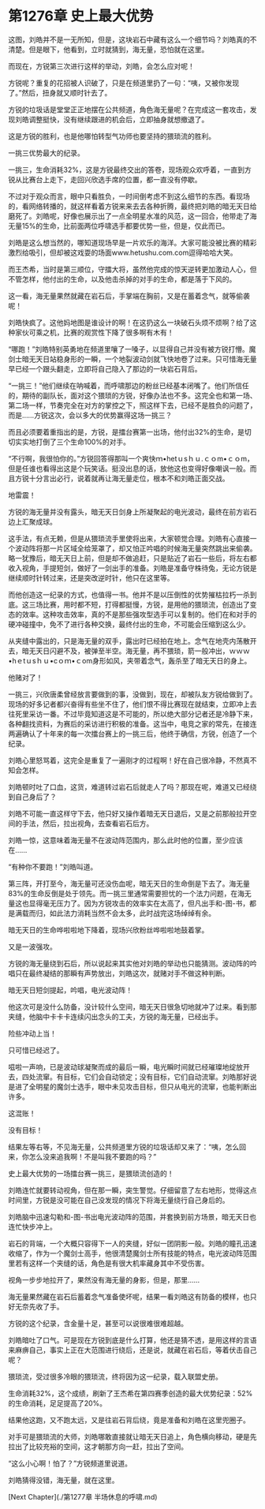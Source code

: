 # 第1276章 史上最大优势

这图，刘皓并不是一无所知，但是，这块岩石中藏有这么一个细节吗？刘皓真的不清楚。但是眼下，他看到，立时就猜到，海无量，恐怕就在这里。

而现在，方锐第三次进行这样的举动，刘皓，会怎么应对呢！

方锐呢？重复的花招被人识破了，只是在频道里扔了一句：“咦，又被你发现了。”然后，扭身就又顺时针去了。

方锐的垃圾话是堂堂正正地摆在公共频道，角色海无量呢？在完成这一套攻击，发现刘皓调整挺快，没有继续跟进的机会后，立即抽身就想撤退了。

这是方锐的胜利，也是他哪怕转型气功师也要坚持的猥琐流的胜利。

一挑三优势最大的纪录。

一挑三，生命消耗32%，这是方锐最终交出的答卷，现场观众欢呼着，一直到方锐从比赛台上走下，走回兴欣选手席的位置，都一直没有停歇。

不过对于观众而言，眼中只看胜负，一时间倒考虑不到这么细节的东西。看现场的，看网络转播的，就这样看着方锐来来去去各种折腾，最终把刘皓的暗无天日给磨死了。刘皓呢，好像也展示出了一点全明星水准的风范，这一回合，他带走了海无量15%的生命，比前面两位呼啸选手都要优势一些，但是，仅此而已。

刘皓是这么想当然的，哪知道现场早是一片欢乐的海洋。大家可能没被比赛的精彩激烈给吸引，但却被这戏耍的场面www.hetushu.com.com逗得哈哈大笑。

而王杰希，当时是第三顺位，守擂大将，虽然他完成的惊天逆转更加激动人心，但不管怎样，他付出的生命，以及他击杀掉的对手的生命，都是落于下风的。

这一看，海无量果然就藏在岩石后，手掌端在胸前，又是在蓄着念气，就等偷袭呢！

刘皓快疯了。这他妈地图是谁设计的啊！在这扔这么一块破石头烦不烦啊？给了这种家伙可乘之机，比赛的观赏性下降了很多啊有木有！

“哪跑！”刘皓特别英勇地在频道里嚷了一嗓子，以显得自己并没有被方锐打懵。魔剑士暗无天日站稳身形的一瞬，一个地裂波动剑就飞快地卷了过来。只可惜海无量早已经一个跟头翻走，立即将自己隐入了那边的一块岩石背后。

“一挑三！”他们继续在呐喊着，而呼啸那边的粉丝已经基本闭嘴了。他们所信任的，期待的副队长，面对这个猥琐的方锐，好像办法也不多。这完全也和第一场、第二场一样，节奏完全在对方的掌控之下，照这样下去，已经不是胜负的问题了，而是……方锐这次，会以多大的优势赢得这场一挑三？

而且必须要着重指出的是，方锐，是擂台赛第一出场，他付出32%的生命，是切切实实地打倒了三个生命100%的对手。

“不行啊，我很怕你的。”方锐回答得那叫一个爽快ｍ•hetｕsｈｕ.ｃｏm•ｃｏm，但是任谁也看得出这是个玩笑话。挺没出息的话，放他这也变得好像嘲讽一般。而且方锐十分言出必行，说着就再让海无量走位，根本不和刘皓正面交战。

地雷震！

方锐的海无量并没有露头，暗无天日剑身上所凝聚起的电光波动，最终在前方岩石边上汇聚成球。

这手法，有点无赖，但是从猥琐流手里使将出来，大家顿觉合理。刘皓有心直接一个波动阵将那一片区域全给笼罩了，却又怕正吟唱的时候海无量突然跳出来偷袭。略一犹豫后，暗无天日上前，但是却不做追赶，只是贴近了岩石一些后，将左右都收入视角，手提短剑，做好了一剑出手的准备。刘皓是准备守株待兔，无论方锐是继续顺时针转过来，还是突改逆时针，他只在这里等。

而他创造这一纪录的方式，也值得一书。他并不是以压倒性的优势摧枯拉朽一杀到底。这三场比赛，用时都不短，打得都挺慢，方锐，是用他的猥琐流，创造出了变态的效率。这种攻击效率，真的不是那些强攻型选手可以复制的。他们在和对手的硬冲碰撞中，免不了进行各种交换，最终付出的生命，不可能会压缩到这么少。

从夹缝中露出的，只是海无量的双手，露出时已经拍在地上。念气在地壳内荡散开去，暗无天日闪避不及，被弹至半空。海无量，再不猥琐，箭一般冲出，ｗｗｗ•hｅtｕsｈｕ•cｏｍ•ｃom身形如风，夹带着念气，轰杀至了暗无天日的身上。

他赌对了！

一挑三，兴欣唐柔曾经放言要做到的事，没做到，现在，却被队友方锐给做到了。现场的好多记者都兴奋得有些坐不住了，他们恨不得比赛现在就结束，立即冲上去往死里采访一番。不过毕竟知道这是不可能的，所以绝大部分记者还是冷静下来，各种翻找资料，为赛后的采访进行积极的准备。这当中，电竞之家的常先，在接连两遍确认了十年来的每一次擂台赛上的一挑三后，他终于确信，方锐，创造了一个纪录。

刘皓心里怒骂着，这完全是重复了一遍刚才的过程啊！好在自己很冷静，不然真不知会怎样。

刘皓顿时吐了口血，这货，难道转过岩石后就走人了吗？那现在呢，难道又已经绕到自己身后了？

刘皓不可能一直这样守下去，他只好又操作着暗无天日退后，又是之前那般拉开空间的手法，然后，拉出视角，去查看岩石后方。

刘皓一惊，这意味着海无量不在波动阵范围内，那么此时他的位置，至少应该在……

“有种你不要跑！”刘皓叫道。

第三阵，开打至今，海无量可还没伤血呢，暗无天日的生命倒是下去了。海无量83%的生命反倒是处于领先。而一挑三里通常需要担忧的一个法力问题，在海无量这也显得毫无压力了。因为方锐攻击的效率实在太高了，但凡出手和-图-书，都是满载而归，如此法力消耗当然不会太多，此时战完这场绰绰有余。

暗无天日的生命哗啦啦地下降着，现场兴欣粉丝哗啦啦地鼓着掌。

又是一波强攻。

方锐的海无量绕到石后，所以说起来其实他对刘皓的举动也只能猜测。波动阵的吟唱只在最终凝结的那瞬有声势放出，刘皓这次，就赌对手不做这种判断。

暗无天日短剑提起，吟唱，电光波动阵！

他这次可是没什么防备，没计较什么空间，暗无天日很急切地就冲了过来。看到那夹缝，他脑中卡卡卡连续闪出念头的工夫，方锐的海无量，已经出手。

险些冲动上当！

只可惜已经迟了。

嗞啦一声响，已是波动球凝聚而成的最后一瞬，电光瞬时间就已经璀璨地绽放开去，四处流窜。有目标，它们会自动锁定；没有目标，它们自动流窜。刘皓那好说是进了全明星的魔剑士选手，眼中未见攻击目标，但只从电光的流窜，也能判断出许多。

这混账！

没有目标！

结果左等右等，不见海无量，公共频道里方锐的垃圾话却又来了：“咦，怎么回来，你怎么没来追我啊！不是叫我不要跑的吗？”

史上最大优势的一场擂台赛一挑三，是猥琐流创造的！

刘皓连忙就要转动视角，但在那一瞬，突生警觉。仔细留意了左右地形，觉得这点时间里，方锐是没可能在自己没发现的情况下将海无量绕行自己身后的。

刘皓脑中迅速勾勒和-图-书出电光波动阵的范围，并套换到前方场景，暗无天日也连忙快步冲上。

岩石的背端，一个大概只容得下一人的夹缝，好似一团阴影一般。刘皓的瞳孔迅速收缩了，作为一个魔剑士高手，他很清楚魔剑士所有技能的特点，电光波动阵范围里若有这样一个夹缝的话，角色是有很大机率藏身其中不受伤害。

视角一步步地拉开了，果然没有海无量的身影，但是，那里……

海无量果然藏在岩石后蓄着念气准备使坏呢，结果一看刘皓这有防备的模样，也只好无奈先收了手。

方锐的这个纪录，含金量十足，甚至可以说很难很难超越。

刘皓暗吐了口气。可是现在方锐到底是什么打算，他还是猜不透，是用这样的言语来麻痹自己，事实上正在大范围进行绕后，还是说，就藏在岩石后，等着伏击自己呢？

猥琐流，受过很多冷眼的猥琐流，终将因为这一纪录，载入联盟史册。

生命消耗32%，这个成绩，刷新了王杰希在第四赛季创造的最大优势纪录：52%的生命消耗，足足提高了20%。

结果他这跑，又不跑太远，又是往岩石背后绕，竟是准备和刘皓在这里兜圈子。

对手可是猥琐流的大师，刘皓哪敢直接就让暗无天日追上，角色横向移动，硬是先拉出了比较充裕的空间，这才朝那方向一赶，拉出了空间。

“这么小心啊！怕了？”方锐频道里说道。

刘皓猜得没错，海无量，就在这里。



[Next Chapter](./第1277章 半场休息的呼啸.md)